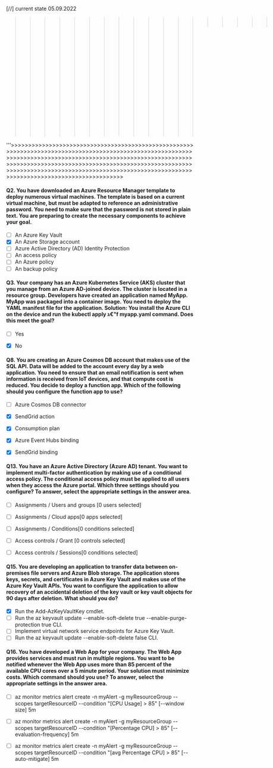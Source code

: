 



[//] current state 05.09.2022 

>>>>>>>>>>>>>>>>>>>>>>>>>>>>>>>>>>>>>>>>>>>>>>>>>>>>>>>>>>>>>>>>>>>>>>>>>>>>>>>>>>>>>>>>>>>>>>>>>>>>>>>>>>>>>>>>>>>>>>>>>>>>>>>>>>>>>>>>>>>>>>>>>>>>>>>>>>>>>>>>>>>>>>>>>>>>>>>>>>>>>>>>>>>>>>>>>>>>>>>>>>>>>>>>                                 >>>>>>>'''       
>>>>>>>>>>>>>                                 >>>>>>>'''       
>>>>>>>>>>>>>                                 >>>>>>>'''       
>>>>>>>>>>>>>                                 >>>>>>>'''       
>>>>>>>>>>>>>                                 >>>>>>>'''       
>>>>>>>>>>>>>                                 >>>>>>>'''       
>>>>>>>>>>>>>                                 >>>>>>>'''       
>>>>>>>>>>>>>                                 >>>>>>>'''       
>>>>>>>>>>>>>                                 >>>>>>>'''       
>>>>>>>>>>>>>                                 >>>>>>>'''       
>>>>>>>>>>>>>                                 >>>>>>>'''       
'''>>>>>>>>>>>>>>>>>>>>>>>>>>>>>>>>>>>>>>>>>>>>>>>>>>>>>>>>>>>>>>>>>>>>>>>>>>>>>>>>>>>>>>>>>>>>>>>>>>>>>>>>>>>>>>>>>>>>>>>>>>>>>>>>>>>>>>>>>>>>>>>>>>>>>>>>>>>>>>>>>>>>>>>>>>>>>>>>>>>>>>>>>>>>>>>>>>>>>>>>>>>>>>>>>>>>>>>>>>>>>>>>>>>>>>>>>>>>>>>>>>>>>>>>>>>>>>>>>>>>>>>>>>>>>>>>>>>>>>>>>>>>>>>>>>>>>>>>>>>>>>>






































































#### Q2. You have downloaded an Azure Resource Manager template to deploy numerous virtual machines. The template is based on a current virtual machine, but must be adapted to reference an administrative password. You need to make sure that the password is not stored in plain text. You are preparing to create the necessary components to achieve your goal.

- [ ] An Azure Key Vault
- [x] An Azure Storage account
- [ ] Azure Active Directory (AD) Identity Protection
- [ ] An access policy
- [ ] An Azure policy
- [ ] An backup policy

#### Q3. Your company has an Azure Kubernetes Service (AKS) cluster that you manage from an Azure AD-joined device. The cluster is located in a resource group. Developers have created an application named MyApp. MyApp was packaged into a container image. You need to deploy the YAML manifest file for the application. Solution: You install the Azure CLI on the device and run the kubectl apply ג€"f myapp.yaml command. Does this meet the goal?

- [ ] Yes
- [x] No






#### Q8. You are creating an Azure Cosmos DB account that makes use of the SQL API. Data will be added to the account every day by a web application. You need to ensure that an email notification is sent when information is received from IoT devices, and that compute cost is reduced. You decide to deploy a function app. Which of the following should you configure the function app to use?

- [ ] Azure Cosmos DB connector
- [x] SendGrid action
- [x] Consumption plan
- [x] Azure Event Hubs binding
- [x] SendGrid binding





#### Q13. You have an Azure Active Directory (Azure AD) tenant. You want to implement multi-factor authentication by making use of a conditional access policy. The conditional access policy must be applied to all users when they access the Azure portal. Which three settings should you configure? To answer, select the appropriate settings in the answer area.

- [ ] Assignments / Users and groups [0 users selected]
- [ ] Assignments / Cloud apps[0 apps selected]
- [ ] Assignments / Conditions[0 conditions selected]
- [ ] Access controls / Grant [0 controls selected]
- [ ] Access controls / Sessions[0 conditions selected]














#### Q15. You are developing an application to transfer data between on-premises file servers and Azure Blob storage. The application stores keys, secrets, and certificates in Azure Key Vault and makes use of the Azure Key Vault APIs. You want to configure the application to allow recovery of an accidental deletion of the key vault or key vault objects for 90 days after deletion. What should you do?

- [x] Run the Add-AzKeyVaultKey cmdlet.
- [ ] Run the az keyvault update --enable-soft-delete true --enable-purge-protection true CLI.
- [ ] Implement virtual network service endpoints for Azure Key Vault.
- [ ] Run the az keyvault update --enable-soft-delete false CLI.

#### Q16. You have developed a Web App for your company. The Web App provides services and must run in multiple regions. You want to be notified whenever the Web App uses more than 85 percent of the available CPU cores over a 5 minute period. Your solution must minimize costs. Which command should you use? To answer, select the appropriate settings in the answer area.

- [ ] az monitor metrics alert create -n myAlert -g myResourceGroup -- scopes targetResourceID --condition "[CPU Usage] > 85" [--window size] 5m
- [ ] az monitor metrics alert create -n myAlert -g myResourceGroup -- scopes targetResourceID --condition "[Percentage CPU] > 85" [--evaluation-frequency] 5m
- [ ] az monitor metrics alert create -n myAlert -g myResourceGroup -- scopes targetResourceID --condition "[avg Percentage CPU] > 85" [--auto-mitigate] 5m








